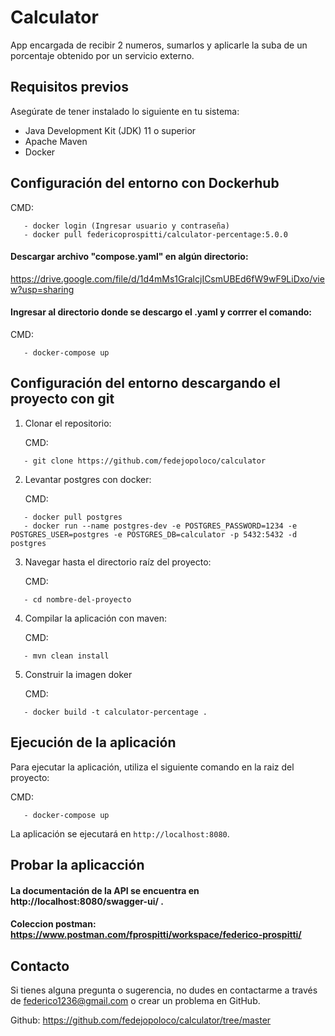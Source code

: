 # Calculator

App encargada de recibir 2 numeros, sumarlos y aplicarle la suba de un porcentaje obtenido por un servicio externo.

## Requisitos previos

Asegúrate de tener instalado lo siguiente en tu sistema:

- Java Development Kit (JDK) 11 o superior
- Apache Maven
- Docker

## Configuración del entorno con Dockerhub

CMD:
```
   - docker login (Ingresar usuario y contraseña)
   - docker pull federicoprospitti/calculator-percentage:5.0.0
```

#### Descargar archivo "compose.yaml" en algún directorio:

https://drive.google.com/file/d/1d4mMs1GralcjICsmUBEd6fW9wF9LiDxo/view?usp=sharing

#### Ingresar al directorio donde se descargo el .yaml y corrrer el comando:

   CMD:
```
   - docker-compose up
```   
   

## Configuración del entorno descargando el proyecto con git

1. Clonar el repositorio:

   CMD:
```
   - git clone https://github.com/fedejopoloco/calculator
```

2. Levantar postgres con docker:

   CMD:
```
   - docker pull postgres
   - docker run --name postgres-dev -e POSTGRES_PASSWORD=1234 -e POSTGRES_USER=postgres -e POSTGRES_DB=calculator -p 5432:5432 -d postgres
```

3. Navegar hasta el directorio raíz del proyecto:

   CMD:
```
   - cd nombre-del-proyecto
```

4. Compilar la aplicación con maven:

   CMD:
```
   - mvn clean install
```
5. Construir la imagen doker

   CMD:
```
   - docker build -t calculator-percentage .
```

## Ejecución de la aplicación

Para ejecutar la aplicación, utiliza el siguiente comando en la raiz del proyecto:

   CMD:
```
   - docker-compose up
```

La aplicación se ejecutará en `http://localhost:8080`.  

## Probar la aplicacción

#### La documentación de la API se encuentra en http://localhost:8080/swagger-ui/ .
#### Coleccion postman: https://www.postman.com/fprospitti/workspace/federico-prospitti/

## Contacto

Si tienes alguna pregunta o sugerencia, no dudes en contactarme a través de federico1236@gmail.com o crear un problema en GitHub.

Github: https://github.com/fedejopoloco/calculator/tree/master
